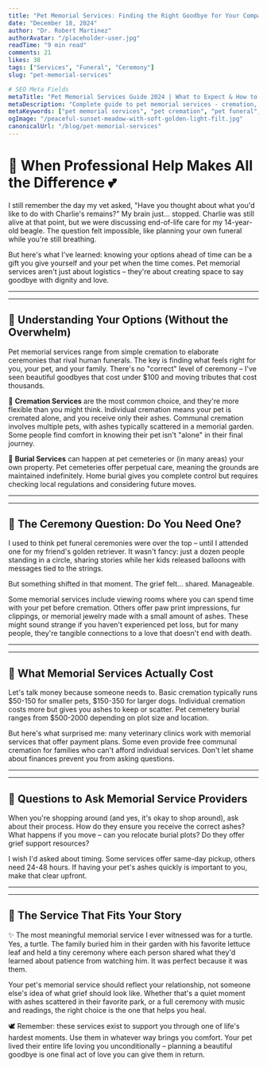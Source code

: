 ```yaml
---
title: "Pet Memorial Services: Finding the Right Goodbye for Your Companion"
date: "December 18, 2024"
author: "Dr. Robert Martinez"
authorAvatar: "/placeholder-user.jpg"
readTime: "9 min read"
comments: 21
likes: 38
tags: ["Services", "Funeral", "Ceremony"]
slug: "pet-memorial-services"

# SEO Meta Fields
metaTitle: "Pet Memorial Services Guide 2024 | What to Expect & How to Choose"
metaDescription: "Complete guide to pet memorial services - cremation, burial, ceremonies, and memorial options. Learn what services are available and how to choose the right tribute."
metaKeywords: ["pet memorial services", "pet cremation", "pet funeral", "pet burial", "pet ceremony", "pet memorial options"]
ogImage: "/peaceful-sunset-meadow-with-soft-golden-light-filt.jpg"
canonicalUrl: "/blog/pet-memorial-services"
---
```


# 🌟 When Professional Help Makes All the Difference 💕

I still remember the day my vet asked, "Have you thought about what you'd like to do with Charlie's remains?" My brain just... stopped. Charlie was still alive at that point, but we were discussing end-of-life care for my 14-year-old beagle. The question felt impossible, like planning your own funeral while you're still breathing.

But here's what I've learned: knowing your options ahead of time can be a gift you give yourself and your pet when the time comes. Pet memorial services aren't just about logistics – they're about creating space to say goodbye with dignity and love.


---


---

## 🌟 Understanding Your Options (Without the Overwhelm)

Pet memorial services range from simple cremation to elaborate ceremonies that rival human funerals. The key is finding what feels right for you, your pet, and your family. There's no "correct" level of ceremony – I've seen beautiful goodbyes that cost under $100 and moving tributes that cost thousands.

💫 **Cremation Services** are the most common choice, and they're more flexible than you might think. Individual cremation means your pet is cremated alone, and you receive only their ashes. Communal cremation involves multiple pets, with ashes typically scattered in a memorial garden. Some people find comfort in knowing their pet isn't "alone" in their final journey.

💫 **Burial Services** can happen at pet cemeteries or (in many areas) your own property. Pet cemeteries offer perpetual care, meaning the grounds are maintained indefinitely. Home burial gives you complete control but requires checking local regulations and considering future moves.


---


---

## 🌟 The Ceremony Question: Do You Need One?

I used to think pet funeral ceremonies were over the top – until I attended one for my friend's golden retriever. It wasn't fancy: just a dozen people standing in a circle, sharing stories while her kids released balloons with messages tied to the strings.

But something shifted in that moment. The grief felt... shared. Manageable.

Some memorial services include viewing rooms where you can spend time with your pet before cremation. Others offer paw print impressions, fur clippings, or memorial jewelry made with a small amount of ashes. These might sound strange if you haven't experienced pet loss, but for many people, they're tangible connections to a love that doesn't end with death.


---


---

## 🌟 What Memorial Services Actually Cost

Let's talk money because someone needs to. Basic cremation typically runs $50-150 for smaller pets, $150-350 for larger dogs. Individual cremation costs more but gives you ashes to keep or scatter. Pet cemetery burial ranges from $500-2000 depending on plot size and location.

But here's what surprised me: many veterinary clinics work with memorial services that offer payment plans. Some even provide free communal cremation for families who can't afford individual services. Don't let shame about finances prevent you from asking questions.


---


---

## 🌟 Questions to Ask Memorial Service Providers

When you're shopping around (and yes, it's okay to shop around), ask about their process. How do they ensure you receive the correct ashes? What happens if you move – can you relocate burial plots? Do they offer grief support resources?

I wish I'd asked about timing. Some services offer same-day pickup, others need 24-48 hours. If having your pet's ashes quickly is important to you, make that clear upfront.


---


---

## 🌟 The Service That Fits Your Story


✨ The most meaningful memorial service I ever witnessed was for a turtle. Yes, a turtle. The family buried him in their garden with his favorite lettuce leaf and held a tiny ceremony where each person shared what they'd learned about patience from watching him. It was perfect because it was them.

Your pet's memorial service should reflect your relationship, not someone else's idea of what grief should look like. Whether that's a quiet moment with ashes scattered in their favorite park, or a full ceremony with music and readings, the right choice is the one that helps you heal.

🕊️ Remember: these services exist to support you through one of life's hardest moments. Use them in whatever way brings you comfort. Your pet lived their entire life loving you unconditionally – planning a beautiful goodbye is one final act of love you can give them in return.